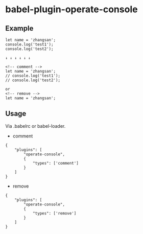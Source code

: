 # babel-plugin-operate-console

## Example 
```
let name = 'zhangsan';
console.log('test1');
console.log('test2');

↓ ↓ ↓ ↓ ↓ ↓

<!-- comment -->
let name = 'zhangsan';
// console.log('test1');
// console.log('test2');

or
<!-- remove -->
let name = 'zhangsan';

```

## Usage
Via .babelrc or babel-loader.
+ comment
```
{
    "plugins": [
        "operate-console",
        {
            "types": ['comment']
        }
    ]
}
```

+ remove
```
{
    "plugins": [
        "operate-console",
        {
            "types": ['remove']
        }
    ]
}
```
